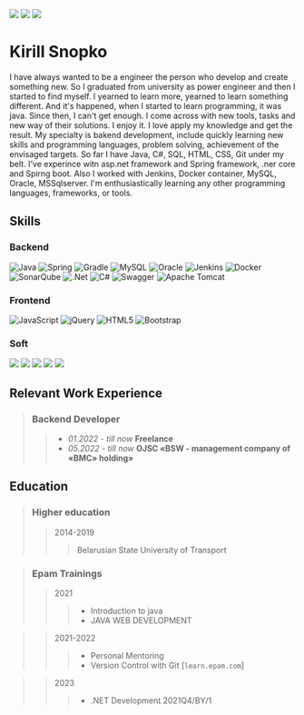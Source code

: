 ![](https://img.shields.io/badge/location-Belarus-green)
![](https://img.shields.io/badge/mail-kirillsnopko@gmail.com-red)
![](https://img.shields.io/badge/telegram-https://t.me/be_anywhere-blue)
# Kirill Snopko
I have always wanted to be a engineer the person who develop and create something new. So I graduated from university as power engineer and then I started to find myself. I yearned to learn more, yearned to learn something different. And it's happened, when I started to learn programming, it was java. Since then, I can't get enough. I come across with new tools, tasks and new way of their solutions. I enjoy it. I love apply my knowledge and get the result. 
My specialty is bakend development, include quickly learning new skills and programming languages, problem solving, achievement of the envisaged targets.
So far I have Java, C#, SQL, HTML, CSS, Git under my belt. I've experince witn asp.net framework and Spring framework, .ner core and Spirng boot. Also I worked with Jenkins, Docker container, MySQL, Oracle, MSSqlserver. I'm enthusiastically learning any other programming languages, frameworks, or tools.
## Skills
### Backend
![Java](https://img.shields.io/badge/java-%23ED8B00.svg?style=for-the-badge&logo=openjdk&logoColor=white)
![Spring](https://img.shields.io/badge/spring-%236DB33F.svg?style=for-the-badge&logo=spring&logoColor=white)
![Gradle](https://img.shields.io/badge/Gradle-02303A.svg?style=for-the-badge&logo=Gradle&logoColor=white)
  ![MySQL](https://img.shields.io/badge/mysql-%2300f.svg?style=for-the-badge&logo=mysql&logoColor=white)
  ![Oracle](https://img.shields.io/badge/Oracle-F80000?style=for-the-badge&logo=oracle&logoColor=white)
  ![Jenkins](https://img.shields.io/badge/jenkins-%232C5263.svg?style=for-the-badge&logo=jenkins&logoColor=white)
  ![Docker](https://img.shields.io/badge/docker-%230db7ed.svg?style=for-the-badge&logo=docker&logoColor=white)
  ![SonarQube](https://img.shields.io/badge/SonarQube-black?style=for-the-badge&logo=sonarqube&logoColor=4E9BCD)
  ![.Net](https://img.shields.io/badge/.NET-5C2D91?style=for-the-badge&logo=.net&logoColor=white)
  ![C#](https://img.shields.io/badge/c%23-%23239120.svg?style=for-the-badge&logo=c-sharp&logoColor=white)
  ![Swagger](https://img.shields.io/badge/-Swagger-%23Clojure?style=for-the-badge&logo=swagger&logoColor=white)
  ![Apache Tomcat](https://img.shields.io/badge/apache%20tomcat-%23F8DC75.svg?style=for-the-badge&logo=apache-tomcat&logoColor=black)
 ### Frontend
  ![JavaScript](https://img.shields.io/badge/javascript-%23323330.svg?style=for-the-badge&logo=javascript&logoColor=%23F7DF1E)
  ![jQuery](https://img.shields.io/badge/jquery-%230769AD.svg?style=for-the-badge&logo=jquery&logoColor=white)
  ![HTML5](https://img.shields.io/badge/html5-%23E34F26.svg?style=for-the-badge&logo=html5&logoColor=white)
  ![Bootstrap](https://img.shields.io/badge/bootstrap-%23563D7C.svg?style=for-the-badge&logo=bootstrap&logoColor=white)

  ### Soft 
![](https://img.shields.io/badge/english-B1-green)
![](https://img.shields.io/badge/problem%20solving-green)
![](https://img.shields.io/badge/Adaptability-green)
![](https://img.shields.io/badge/Motivation-green)
![](https://img.shields.io/badge/Dependability-green)

## Relevant Work Experience
> ### Backend Developer
>> *  _01.2022 - till now_  **Freelance**
>> * _05.2022 - till now_  **OJSC «BSW - management company of «BMC» holding»**



## Education
> ### Higher education
>>2014-2019
>>> Belarusian State University of Transport

> ### Epam Trainings
>> 2021
>>> * Introduction to java
>>> * JAVA WEB DEVELOPMENT

>>2021-2022
>>> * Personal Mentoring
>>> * Version Control with Git [`learn.epam.com`]

>>2023
>>> * .NET Development 2021Q4/BY/1

